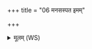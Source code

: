 +++
title = "06 मनसस्पत इमम्"

+++
<details><summary>मूलम् (WS)</summary>

मनसस्पत इमं देव यज्ञम् ।  
स्वाहा वाचिः स्वाहा वाते धा स्वाहा ॥ ७ ॥
</details>